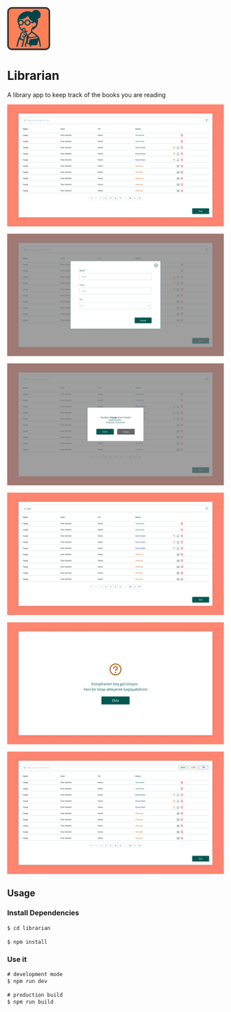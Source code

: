 <img src="renderer/public/images/logo.png" alt="App Icon" width="100" />

# Librarian

A library app to keep track of the books you are reading

<p align="center"><img src="design/homepage.png"></p>
<p align="center"><img src="design/addbook.png"></p>
<p align="center"><img src="design/removebook.png"></p>
<p align="center"><img src="design/search.png"></p>
<p align="center"><img src="design/emptylist.png"></p>
<p align="center"><img src="design/filter.png"></p>

## Usage

### Install Dependencies

```
$ cd librarian

$ npm install
```

### Use it

```
# development mode
$ npm run dev

# production build
$ npm run build
```
